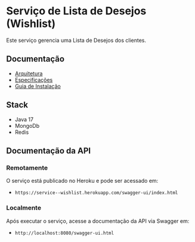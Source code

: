 # Serviço de Lista de Desejos (Wishlist)
Este serviço gerencia uma Lista de Desejos dos clientes.

## Documentação
- [Arquitetura](docs/architecture.md)
- [Especificações](docs/specifications.md)
- [Guia de Instalação](docs/installation_guide.md)

## Stack
- Java 17
- MongoDb
- Redis

## Documentação da API

### Remotamente
O serviço está publicado no Heroku e pode ser acessado em:
- `https://service--wishlist.herokuapp.com/swagger-ui/index.html`

### Localmente
Após executar o serviço, acesse a documentação da API via Swagger em:
- `http://localhost:8080/swagger-ui.html`
